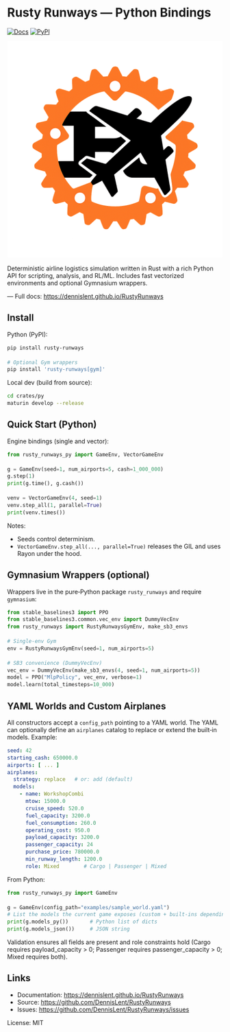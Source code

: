 <!-- PyPI long description lives here. Keep links absolute. -->

# Rusty Runways — Python Bindings

[![Docs](https://img.shields.io/badge/docs-latest-blue.svg)](https://dennislent.github.io/RustyRunways)
[![PyPI](https://img.shields.io/pypi/v/rusty-runways.svg)](https://pypi.org/project/rusty-runways/)

<p align="center">
  <img src="https://github.com/DennisLent/RustyRunways/raw/main/docs/assets/rusty_runways.png" alt="Rusty Runways" width="640" />
</p>

Deterministic airline logistics simulation written in Rust with a rich Python API for scripting, analysis, and RL/ML. Includes fast vectorized environments and optional Gymnasium wrappers.

— Full docs: https://dennislent.github.io/RustyRunways

## Install

Python (PyPI):

```bash
pip install rusty-runways

# Optional Gym wrappers
pip install 'rusty-runways[gym]'
```

Local dev (build from source):

```bash
cd crates/py
maturin develop --release
```

## Quick Start (Python)

Engine bindings (single and vector):

```python
from rusty_runways_py import GameEnv, VectorGameEnv

g = GameEnv(seed=1, num_airports=5, cash=1_000_000)
g.step(1)
print(g.time(), g.cash())

venv = VectorGameEnv(4, seed=1)
venv.step_all(1, parallel=True)
print(venv.times())
```

Notes:
- Seeds control determinism.
- `VectorGameEnv.step_all(..., parallel=True)` releases the GIL and uses Rayon under the hood.

## Gymnasium Wrappers (optional)

Wrappers live in the pure‑Python package `rusty_runways` and require `gymnasium`:

```python
from stable_baselines3 import PPO
from stable_baselines3.common.vec_env import DummyVecEnv
from rusty_runways import RustyRunwaysGymEnv, make_sb3_envs

# Single‑env Gym
env = RustyRunwaysGymEnv(seed=1, num_airports=5)

# SB3 convenience (DummyVecEnv)
vec_env = DummyVecEnv(make_sb3_envs(4, seed=1, num_airports=5))
model = PPO("MlpPolicy", vec_env, verbose=1)
model.learn(total_timesteps=10_000)
```

## YAML Worlds and Custom Airplanes

All constructors accept a `config_path` pointing to a YAML world. The YAML can optionally define an `airplanes` catalog to replace or extend the built‑in models. Example:

```yaml
seed: 42
starting_cash: 650000.0
airports: [ ... ]
airplanes:
  strategy: replace   # or: add (default)
  models:
    - name: WorkshopCombi
      mtow: 15000.0
      cruise_speed: 520.0
      fuel_capacity: 3200.0
      fuel_consumption: 260.0
      operating_cost: 950.0
      payload_capacity: 3200.0
      passenger_capacity: 24
      purchase_price: 780000.0
      min_runway_length: 1200.0
      role: Mixed        # Cargo | Passenger | Mixed
```

From Python:

```python
from rusty_runways_py import GameEnv

g = GameEnv(config_path="examples/sample_world.yaml")
# List the models the current game exposes (custom + built‑ins depending on strategy)
print(g.models_py())       # Python list of dicts
print(g.models_json())     # JSON string
```

Validation ensures all fields are present and role constraints hold (Cargo requires payload_capacity > 0; Passenger requires passenger_capacity > 0; Mixed requires both).

## Links

- Documentation: https://dennislent.github.io/RustyRunways
- Source: https://github.com/DennisLent/RustyRunways
- Issues: https://github.com/DennisLent/RustyRunways/issues

License: MIT
